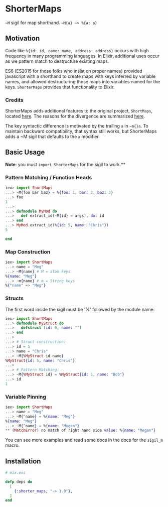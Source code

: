 # ShorterMaps

`~M` sigil for map shorthand. `~M{a} ~> %{a: a}`

## Motivation

Code like `%{id: id, name: name, address: address}` occurs with high
frequency in many programming languages.  In Elixir, additional uses occur as we
pattern match to destructure existing maps.

ES6 (ES2015 for those folks who insist on proper names) provided javascript with
a shorthand to create maps with keys inferred by variable names, and allowed
destructuring those maps into variables named for the keys.  `ShorterMaps`
provides that functionality to Elixir.

### Credits

ShorterMaps adds additional features to the original project, `ShortMaps`, located [here][original-repo]. The reasons for the divergence are summarized [here][divergent-opinion-issue].

The key syntactic difference is motivated by the trailing `a` in `~m{}a`.  To maintain backward compatibility, that syntax still works, but ShorterMaps adds a ~M sigil that defaults to the `a` modifier.

## Basic Usage

**Note**: you must `import ShorterMaps` for the sigil to work.**

### Pattern Matching / Function Heads

```elixir
iex> import ShortMaps
...> ~M{foo bar baz} = %{foo: 1, bar: 2, baz: 3}
...> foo
1
...>
...> defmodule MyMod do
...>   def extract_id(~M{id} = args), do: id
...> end
...> MyMod.extract_id(%{id: 5, name: "Chris"})
5

end
```

### Map Construction

```elixir
iex> import ShortMaps
...> name = "Meg"
...> ~M{name} # M = atom keys
%{name: "Meg"}
...> ~m{name} # m = String keys
%{"name" => "Meg"}
```

### Structs

The first word inside the sigil must be '%' followed by the module name:

```elixir
iex> import ShortMaps
...> defmodule MyStruct do
...>   defstruct [id: 0, name: ""]
...> end
...>
...> # Struct construction:
...> id = 5
...> name = "Chris"
...> ~M{%MyStruct id name}
%MyStruct{id: 5, name: "Chris"}
...>
...> # Pattern Matching:
...> ~M{%MyStruct id} = %MyStruct{id: 1, name: "Bob"}
...> id
1
```

### Variable Pinning

```elixir
iex> import ShortMaps
...> name = "Meg"
...> ~M{^name} = %{name: "Meg"}
%{name: "Meg"}
...> ~M{^name} = %{name: "Megan"}
** (MatchError) no match of right hand side value: %{name: "Megan"}
```

You can see more examples and read some docs in the docs for the `sigil_m`
macro.

## Installation

```elixir
# mix.exs

defp deps do
  [
    {:shorter_maps, "~> 1.0"},
  ]
end
```

[google-groups]: https://groups.google.com/forum/#!topic/elixir-lang-core/NoUo2gqQR3I
[original-repo]: https://github.com/whatyouhide/short_maps
[divergent-opinion-issue]: https://github.com/whatyouhide/short_maps/issues/11
